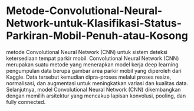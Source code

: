 # Metode-Convolutional-Neural-Network-untuk-Klasifikasi-Status-Parkiran-Mobil-Penuh-atau-Kosong
metode Convolutional Neural Network (CNN) untuk sistem deteksi ketersediaan tempat parkir mobil. Convolutional Neural Network (CNN) merupakan suatu metode yang menerapkan model kerja deep learning
pengumpulan data berupa gambar area parkir mobil yang diperoleh
dari Kaggle. Data tersebut kemudian dipra-proses melalui proses resize, normalisasi, dan augmentasi untuk meningkatkan variasi dan kualitas data. Selanjutnya, model Convolutional Neural Network (CNN) dikembangkan dengan memilih arsitektur yang mencakup lapisan konvolusi, pooling, dan fully connected.
